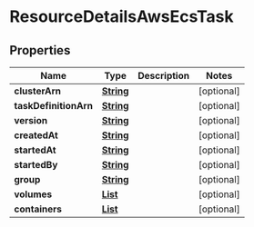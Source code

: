 

# ResourceDetailsAwsEcsTask


## Properties

| Name | Type | Description | Notes |
|------------ | ------------- | ------------- | -------------|
|**clusterArn** | [**String**](String.md) |  |  [optional] |
|**taskDefinitionArn** | [**String**](String.md) |  |  [optional] |
|**version** | [**String**](String.md) |  |  [optional] |
|**createdAt** | [**String**](String.md) |  |  [optional] |
|**startedAt** | [**String**](String.md) |  |  [optional] |
|**startedBy** | [**String**](String.md) |  |  [optional] |
|**group** | [**String**](String.md) |  |  [optional] |
|**volumes** | [**List**](List.md) |  |  [optional] |
|**containers** | [**List**](List.md) |  |  [optional] |



